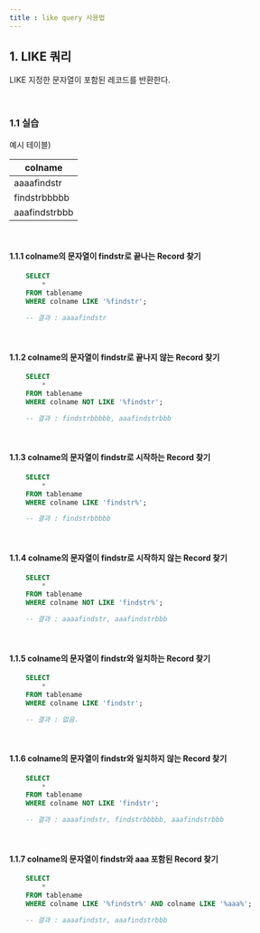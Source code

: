 ```yaml
---
title : like query 사용법
---
```

## 1. LIKE 쿼리

LIKE 지정한 문자열이 포함된 레코드를 반환한다.

<br>

### 1.1 실습

예시 테이블)

|colname|
|-------|
|aaaafindstr|
|findstrbbbbb|
|aaafindstrbbb|

<br>

#### 1.1.1 colname의 문자열이 findstr로 끝나는 Record 찾기

~~~sql 
	SELECT 
		*        
	FROM tablename
	WHERE colname LIKE '%findstr';
	
	-- 결과 : aaaafindstr
~~~

<br>

#### 1.1.2 colname의 문자열이 findstr로 끝나지 않는 Record 찾기

~~~sql 
	SELECT 
		*        
	FROM tablename
	WHERE colname NOT LIKE '%findstr';	

	-- 결과 : findstrbbbbb, aaafindstrbbb
~~~

<br>

#### 1.1.3 colname의 문자열이 findstr로 시작하는 Record 찾기

~~~sql 
	SELECT 
		*        
	FROM tablename
	WHERE colname LIKE 'findstr%';

	-- 결과 : findstrbbbbb
~~~

<br>

#### 1.1.4 colname의 문자열이 findstr로 시작하지 않는 Record 찾기

~~~sql 
	SELECT 
		*        
	FROM tablename
	WHERE colname NOT LIKE 'findstr%';

	-- 결과 : aaaafindstr, aaafindstrbbb
~~~

<br>

#### 1.1.5 colname의 문자열이 findstr와 일치하는 Record 찾기

~~~sql 
	SELECT 
		*        
	FROM tablename
	WHERE colname LIKE 'findstr';

	-- 결과 : 없음.
~~~

<br>

#### 1.1.6 colname의 문자열이 findstr와 일치하지 않는 Record 찾기

~~~sql 
	SELECT 
		*        
	FROM tablename
	WHERE colname NOT LIKE 'findstr';

	-- 결과 : aaaafindstr, findstrbbbbb, aaafindstrbbb
~~~

<br>

#### 1.1.7 colname의 문자열이 findstr와 aaa 포함된 Record 찾기

~~~sql 
	SELECT 
		*        
	FROM tablename
	WHERE colname LIKE '%findstr%' AND colname LIKE '%aaa%';

	-- 결과 : aaaafindstr, aaafindstrbbb
~~~

<br>
